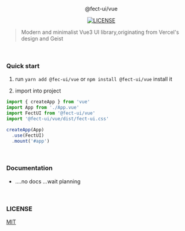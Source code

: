 <p align="center" height="370">
@fect-ui/vue
</p>

<p align="center">

<a href="LICENSE">
  <img alt="LICENSE" src="https://img.shields.io/badge/License-MIT-yellow"/>
</a>
</p>

> Modern and minimalist Vue3 UI library,originating from Vercel's design and Geist

<br/>

### Quick start

1. run `yarn add @fec-ui/vue` or `npm install @fect-ui/vue` install it

2. import into project

```js
import { createApp } from 'vue'
import App from './App.vue'
import FectUI from '@fect-ui/vue'
import '@fect-ui/vue/dist/fect-ui.css'

createApp(App)
  .use(FectUI)
  .mount('#app')
```

<br />

### Documentation

- ....no docs ...wait planning

<br />

### LICENSE

[MIT](./LICENSE)
